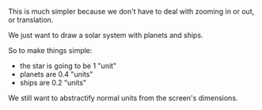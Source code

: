 This is much simpler because we don't have to deal with zooming in or out, or translation.

We just want to draw a solar system with planets and ships.

So to make things simple:
 - the star is going to be 1 "unit"
 - planets are 0.4 "units"
 - ships are 0.2 "units"

We still want to abstractify normal units from the screen's dimensions.